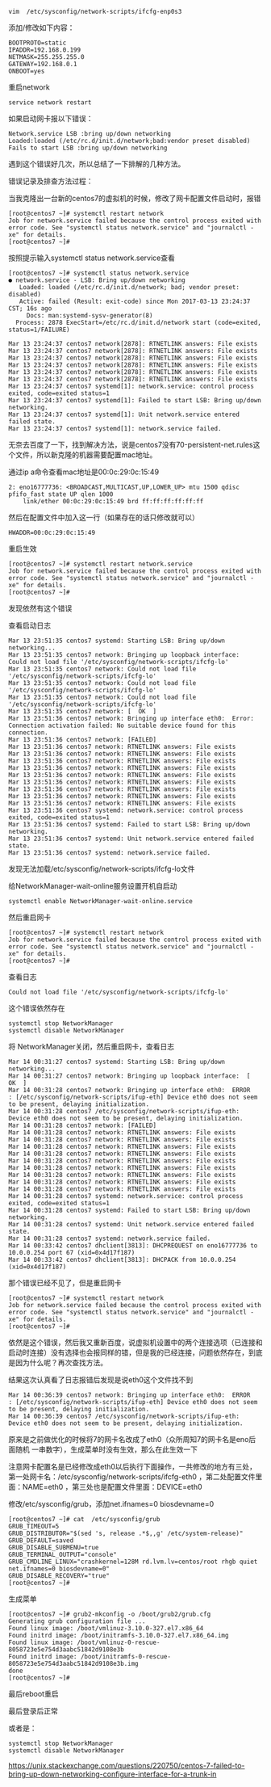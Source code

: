 `vim  /etc/sysconfig/network-scripts/ifcfg-enp0s3`

添加/修改如下内容：

```properties
BOOTPROTO=static
IPADDR=192.168.0.199
NETMASK=255.255.255.0
GATEWAY=192.168.0.1
ONBOOT=yes
```

重启network

```
service network restart
```



如果启动网卡报以下错误：

```
Network.service LSB :bring up/down networking
Loaded:loaded (/etc/rc.d/init.d/network;bad:vendor preset disabled)
Fails to start LSB :bring up/down networking
```



遇到这个错误好几次，所以总结了一下排解的几种方法。

错误记录及排查方法过程：

当我克隆出一台新的centos7的虚拟机的时候，修改了网卡配置文件启动时，报错

```
[root@centos7 ~]# systemctl restart network
Job for network.service failed because the control process exited with error code. See "systemctl status network.service" and "journalctl -xe" for details.
[root@centos7 ~]#
```

按照提示输入systemctl status network.service查看

```
[root@centos7 ~]# systemctl status network.service
● network.service - LSB: Bring up/down networking
   Loaded: loaded (/etc/rc.d/init.d/network; bad; vendor preset: disabled)
   Active: failed (Result: exit-code) since Mon 2017-03-13 23:24:37 CST; 16s ago
     Docs: man:systemd-sysv-generator(8)
  Process: 2878 ExecStart=/etc/rc.d/init.d/network start (code=exited, status=1/FAILURE)

Mar 13 23:24:37 centos7 network[2878]: RTNETLINK answers: File exists
Mar 13 23:24:37 centos7 network[2878]: RTNETLINK answers: File exists
Mar 13 23:24:37 centos7 network[2878]: RTNETLINK answers: File exists
Mar 13 23:24:37 centos7 network[2878]: RTNETLINK answers: File exists
Mar 13 23:24:37 centos7 network[2878]: RTNETLINK answers: File exists
Mar 13 23:24:37 centos7 network[2878]: RTNETLINK answers: File exists
Mar 13 23:24:37 centos7 systemd[1]: network.service: control process exited, code=exited status=1
Mar 13 23:24:37 centos7 systemd[1]: Failed to start LSB: Bring up/down networking.
Mar 13 23:24:37 centos7 systemd[1]: Unit network.service entered failed state.
Mar 13 23:24:37 centos7 systemd[1]: network.service failed.
```

无奈去百度了一下，找到解决方法，说是centos7没有70-persistent-net.rules这个文件，所以新克隆的机器需要配置mac地址。

通过ip a命令查看mac地址是00:0c:29:0c:15:49 

```
2: eno16777736: <BROADCAST,MULTICAST,UP,LOWER_UP> mtu 1500 qdisc pfifo_fast state UP qlen 1000
    link/ether 00:0c:29:0c:15:49 brd ff:ff:ff:ff:ff:ff
```

然后在配置文件中加入这一行（如果存在的话只修改就可以）

```
HWADDR=00:0c:29:0c:15:49
```

重启生效

```
[root@centos7 ~]# systemctl restart network.service
Job for network.service failed because the control process exited with error code. See "systemctl status network.service" and "journalctl -xe" for details.
[root@centos7 ~]#
```

发现依然有这个错误

查看启动日志

```
Mar 13 23:51:35 centos7 systemd: Starting LSB: Bring up/down networking...
Mar 13 23:51:35 centos7 network: Bringing up loopback interface:  Could not load file '/etc/sysconfig/network-scripts/ifcfg-lo'
Mar 13 23:51:35 centos7 network: Could not load file '/etc/sysconfig/network-scripts/ifcfg-lo'
Mar 13 23:51:35 centos7 network: Could not load file '/etc/sysconfig/network-scripts/ifcfg-lo'
Mar 13 23:51:35 centos7 network: Could not load file '/etc/sysconfig/network-scripts/ifcfg-lo'
Mar 13 23:51:35 centos7 network: [  OK  ]
Mar 13 23:51:36 centos7 network: Bringing up interface eth0:  Error: Connection activation failed: No suitable device found for this connection.
Mar 13 23:51:36 centos7 network: [FAILED]
Mar 13 23:51:36 centos7 network: RTNETLINK answers: File exists
Mar 13 23:51:36 centos7 network: RTNETLINK answers: File exists
Mar 13 23:51:36 centos7 network: RTNETLINK answers: File exists
Mar 13 23:51:36 centos7 network: RTNETLINK answers: File exists
Mar 13 23:51:36 centos7 network: RTNETLINK answers: File exists
Mar 13 23:51:36 centos7 network: RTNETLINK answers: File exists
Mar 13 23:51:36 centos7 network: RTNETLINK answers: File exists
Mar 13 23:51:36 centos7 network: RTNETLINK answers: File exists
Mar 13 23:51:36 centos7 network: RTNETLINK answers: File exists
Mar 13 23:51:36 centos7 systemd: network.service: control process exited, code=exited status=1
Mar 13 23:51:36 centos7 systemd: Failed to start LSB: Bring up/down networking.
Mar 13 23:51:36 centos7 systemd: Unit network.service entered failed state.
Mar 13 23:51:36 centos7 systemd: network.service failed.
```

发现无法加载/etc/sysconfig/network-scripts/ifcfg-lo文件

给NetworkManager-wait-online服务设置开机自启动

```
systemctl enable NetworkManager-wait-online.service
```

然后重启网卡

```
[root@centos7 ~]# systemctl restart network
Job for network.service failed because the control process exited with error code. See "systemctl status network.service" and "journalctl -xe" for details.
[root@centos7 ~]#
```

查看日志

```
Could not load file '/etc/sysconfig/network-scripts/ifcfg-lo'
```

这个错误依然存在

```
systemctl stop NetworkManager
systemctl disable NetworkManager
```

将 NetworkManager关闭，然后重启网卡，查看日志

```
Mar 14 00:31:27 centos7 systemd: Starting LSB: Bring up/down networking...
Mar 14 00:31:27 centos7 network: Bringing up loopback interface:  [  OK  ]
Mar 14 00:31:28 centos7 network: Bringing up interface eth0:  ERROR    : [/etc/sysconfig/network-scripts/ifup-eth] Device eth0 does not seem to be present, delaying initialization.
Mar 14 00:31:28 centos7 /etc/sysconfig/network-scripts/ifup-eth: Device eth0 does not seem to be present, delaying initialization.
Mar 14 00:31:28 centos7 network: [FAILED]
Mar 14 00:31:28 centos7 network: RTNETLINK answers: File exists
Mar 14 00:31:28 centos7 network: RTNETLINK answers: File exists
Mar 14 00:31:28 centos7 network: RTNETLINK answers: File exists
Mar 14 00:31:28 centos7 network: RTNETLINK answers: File exists
Mar 14 00:31:28 centos7 network: RTNETLINK answers: File exists
Mar 14 00:31:28 centos7 network: RTNETLINK answers: File exists
Mar 14 00:31:28 centos7 network: RTNETLINK answers: File exists
Mar 14 00:31:28 centos7 network: RTNETLINK answers: File exists
Mar 14 00:31:28 centos7 network: RTNETLINK answers: File exists
Mar 14 00:31:28 centos7 systemd: network.service: control process exited, code=exited status=1
Mar 14 00:31:28 centos7 systemd: Failed to start LSB: Bring up/down networking.
Mar 14 00:31:28 centos7 systemd: Unit network.service entered failed state.
Mar 14 00:31:28 centos7 systemd: network.service failed.
Mar 14 00:33:42 centos7 dhclient[3813]: DHCPREQUEST on eno16777736 to 10.0.0.254 port 67 (xid=0x4d17f187)
Mar 14 00:33:42 centos7 dhclient[3813]: DHCPACK from 10.0.0.254 (xid=0x4d17f187)
```

那个错误已经不见了，但是重启网卡

```
[root@centos7 ~]# systemctl restart network
Job for network.service failed because the control process exited with error code. See "systemctl status network.service" and "journalctl -xe" for details.
[root@centos7 ~]#
```

依然是这个错误，然后我又重新百度，说虚拟机设置中的两个连接选项（已连接和启动时连接）没有选择也会报同样的错，但是我的已经连接，问题依然存在，到底是因为什么呢？再次查找方法。

结果这次认真看了日志报错后发现是说eth0这个文件找不到

```
Mar 14 00:36:39 centos7 network: Bringing up interface eth0:  ERROR    : [/etc/sysconfig/network-scripts/ifup-eth] Device eth0 does not seem to be present, delaying initialization.
Mar 14 00:36:39 centos7 /etc/sysconfig/network-scripts/ifup-eth: Device eth0 does not seem to be present, delaying initialization.
```

原来是之前做优化的时候将7的网卡名改成了eth0（众所周知7的网卡名是eno后面随机 一串数字），生成菜单时没有生效，那么在此生效一下

注意网卡配置名是已经修改成eth0以后执行下面操作，一共修改的地方有三处，第一处网卡名：/etc/sysconfig/network-scripts/ifcfg-eth0 ，第二处配置文件里面：NAME=eth0 ，第三处也是配置文件里面：DEVICE=eth0

修改/etc/sysconfig/grub，添加net.ifnames=0 biosdevname=0

```
[root@centos7 ~]# cat  /etc/sysconfig/grub 
GRUB_TIMEOUT=5
GRUB_DISTRIBUTOR="$(sed 's, release .*$,,g' /etc/system-release)"
GRUB_DEFAULT=saved
GRUB_DISABLE_SUBMENU=true
GRUB_TERMINAL_OUTPUT="console"
GRUB_CMDLINE_LINUX="crashkernel=128M rd.lvm.lv=centos/root rhgb quiet net.ifnames=0 biosdevname=0"
GRUB_DISABLE_RECOVERY="true"
[root@centos7 ~]#
```

生成菜单

```
[root@centos7 ~]# grub2-mkconfig -o /boot/grub2/grub.cfg 
Generating grub configuration file ...
Found linux image: /boot/vmlinuz-3.10.0-327.el7.x86_64
Found initrd image: /boot/initramfs-3.10.0-327.el7.x86_64.img
Found linux image: /boot/vmlinuz-0-rescue-8058723e5e754d3aabc51842d9108e3b
Found initrd image: /boot/initramfs-0-rescue-8058723e5e754d3aabc51842d9108e3b.img
done
[root@centos7 ~]#
```

最后reboot重启

最后登录后正常





或者是：

```
systemctl stop NetworkManager
systemctl disable NetworkManager
```

https://unix.stackexchange.com/questions/220750/centos-7-failed-to-bring-up-down-networking-configure-interface-for-a-trunk-in